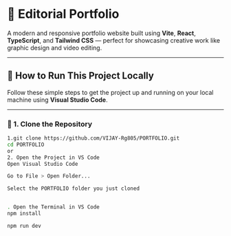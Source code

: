 # 🎨 Editorial Portfolio

A modern and responsive portfolio website built using **Vite**, **React**, **TypeScript**, and **Tailwind CSS** — perfect for showcasing creative work like graphic design and video editing.

---

## 🚀 How to Run This Project Locally

Follow these simple steps to get the project up and running on your local machine using **Visual Studio Code**.

---

### 🔧 1. Clone the Repository

```bash
1.git clone https://github.com/VIJAY-Rg805/PORTFOLIO.git
cd PORTFOLIO
or
2. Open the Project in VS Code
Open Visual Studio Code

Go to File > Open Folder...

Select the PORTFOLIO folder you just cloned


. Open the Terminal in VS Code
npm install

npm run dev



 



